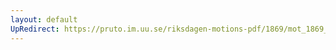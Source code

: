 ```yaml
---
layout: default
UpRedirect: https://pruto.im.uu.se/riksdagen-motions-pdf/1869/mot_1869__ak__274/mot_1869__ak__274-002.pdf
---
```


